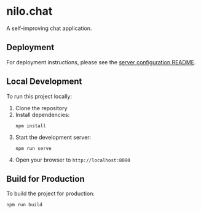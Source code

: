 # nilo.chat

A self-improving chat application. 

## Deployment

For deployment instructions, please see the [server configuration README](/server-config/README.md).

## Local Development

To run this project locally:

1. Clone the repository
2. Install dependencies:
   ```
   npm install
   ```
3. Start the development server:
   ```
   npm run serve
   ```
4. Open your browser to `http://localhost:8080`

## Build for Production

To build the project for production:
```
npm run build
```
